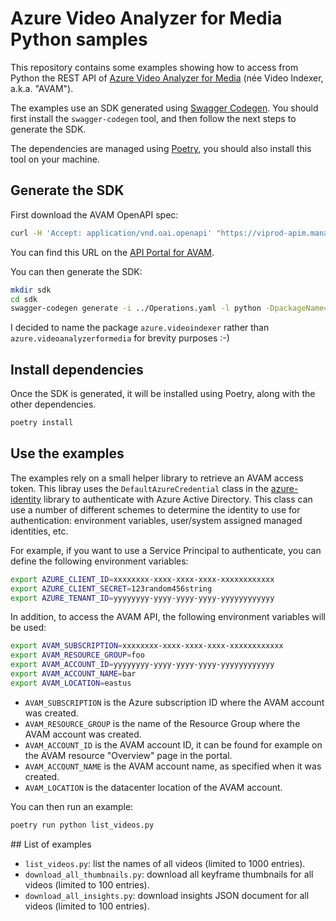# Azure Video Analyzer for Media Python samples

This repository contains some examples showing how to access from Python the REST API of [Azure Video Analyzer for Media](https://docs.microsoft.com/en-us/azure/azure-video-analyzer/video-analyzer-for-media-docs/) (née Video Indexer, a.k.a. "AVAM").

The examples use an SDK generated using [Swagger Codegen](https://github.com/swagger-api/swagger-codegen). You should first install the `swagger-codegen` tool, and then follow the next steps to generate the SDK.

The dependencies are managed using [Poetry](https://python-poetry.org/), you should also install this tool on your machine.

## Generate the SDK

First download the AVAM OpenAPI spec:

```sh
curl -H 'Accept: application/vnd.oai.openapi' "https://viprod-apim.management.azure-api.net/subscriptions/000/resourceGroups/000/providers/Microsoft.ApiManagement/service/viprod-apim/apis/Operations?api-version=2019-12-01" > Operations.yaml
```

You can find this URL on the [API Portal for AVAM](https://api-portal.videoindexer.ai/api-details#api=Operations).

You can then generate the SDK:

```sh
mkdir sdk
cd sdk
swagger-codegen generate -i ../Operations.yaml -l python -DpackageName=azure.videoindexer
```

I decided to name the package `azure.videoindexer` rather than `azure.videoanalyzerformedia` for brevity purposes :-)

## Install dependencies

Once the SDK is generated, it will be installed using Poetry, along with the other dependencies.

```sh
poetry install
```

## Use the examples

The examples rely on a small helper library to retrieve an AVAM access token. This libray uses the `DefaultAzureCredential` class in the [azure-identity](https://docs.microsoft.com/en-us/python/api/overview/azure/identity-readme?view=azure-python) library to authenticate with Azure Active Directory. This class can use a number of different schemes to determine the identity to use for authentication: environment variables, user/system assigned managed identities, etc.

For example, if you want to use a Service Principal to authenticate, you can define the following environment variables:

```sh
export AZURE_CLIENT_ID=xxxxxxxx-xxxx-xxxx-xxxx-xxxxxxxxxxxx
export AZURE_CLIENT_SECRET=123random456string
export AZURE_TENANT_ID=yyyyyyyy-yyyy-yyyy-yyyy-yyyyyyyyyyyy
```

In addition, to access the AVAM API, the following environment variables will be used:

```sh
export AVAM_SUBSCRIPTION=xxxxxxxx-xxxx-xxxx-xxxx-xxxxxxxxxxxx
export AVAM_RESOURCE_GROUP=foo
export AVAM_ACCOUNT_ID=yyyyyyyy-yyyy-yyyy-yyyy-yyyyyyyyyyyy
export AVAM_ACCOUNT_NAME=bar
export AVAM_LOCATION=eastus
```

- `AVAM_SUBSCRIPTION` is the Azure subscription ID where the AVAM account was created.
- `AVAM_RESOURCE_GROUP` is the name of the Resource Group where the AVAM account was created.
- `AVAM_ACCOUNT_ID` is the AVAM account ID, it can be found for example on the AVAM resource "Overview" page in the portal.
- `AVAM_ACCOUNT_NAME` is the AVAM account name, as specified when it was created.
- `AVAM_LOCATION` is the datacenter location of the AVAM account.

You can then run an example:

```sh
poetry run python list_videos.py
```

## List of examples

- `list_videos.py`: list the names of all videos (limited to 1000 entries).
- `download_all_thumbnails.py`: download all keyframe thumbnails for all videos (limited to 100 entries).
- `download_all_insights.py`: download insights JSON document for all videos (limited to 100 entries).

